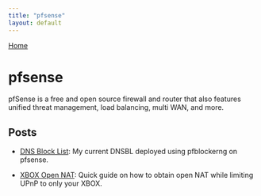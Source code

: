 ```yaml
---
title: "pfsense"
layout: default
---
```

[Home](https://plaintoast.org)

# pfsense

pfSense is a free and open source firewall and router that also features unified threat management, load balancing, multi WAN, and more.

## Posts

- [DNS Block List](https://plaintoast.org/pfsense/2018/03/18/DNS-Black-Hole.html): My current DNSBL deployed using pfblockerng on pfsense. 

- [XBOX Open NAT](https://plaintoast.org/pfsense/2018/03/19/XBOX-Open-NAT.html): Quick guide on how to obtain open NAT while limiting UPnP to only your XBOX. 
